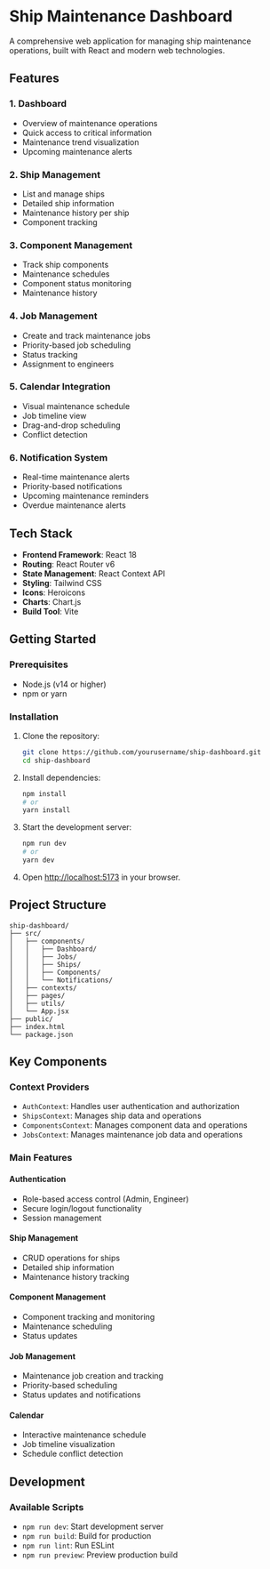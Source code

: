 # Ship Maintenance Dashboard

A comprehensive web application for managing ship maintenance operations, built with React and modern web technologies.

## Features

### 1. Dashboard
- Overview of maintenance operations
- Quick access to critical information
- Maintenance trend visualization
- Upcoming maintenance alerts

### 2. Ship Management
- List and manage ships
- Detailed ship information
- Maintenance history per ship
- Component tracking

### 3. Component Management
- Track ship components
- Maintenance schedules
- Component status monitoring
- Maintenance history

### 4. Job Management
- Create and track maintenance jobs
- Priority-based job scheduling
- Status tracking
- Assignment to engineers

### 5. Calendar Integration
- Visual maintenance schedule
- Job timeline view
- Drag-and-drop scheduling
- Conflict detection

### 6. Notification System
- Real-time maintenance alerts
- Priority-based notifications
- Upcoming maintenance reminders
- Overdue maintenance alerts

## Tech Stack

- **Frontend Framework**: React 18
- **Routing**: React Router v6
- **State Management**: React Context API
- **Styling**: Tailwind CSS
- **Icons**: Heroicons
- **Charts**: Chart.js
- **Build Tool**: Vite

## Getting Started

### Prerequisites

- Node.js (v14 or higher)
- npm or yarn

### Installation

1. Clone the repository:
   ```bash
   git clone https://github.com/yourusername/ship-dashboard.git
   cd ship-dashboard
   ```

2. Install dependencies:
   ```bash
   npm install
   # or
   yarn install
   ```

3. Start the development server:
   ```bash
   npm run dev
   # or
   yarn dev
   ```

4. Open [http://localhost:5173](http://localhost:5173) in your browser.

## Project Structure

```
ship-dashboard/
├── src/
│   ├── components/
│   │   ├── Dashboard/
│   │   ├── Jobs/
│   │   ├── Ships/
│   │   ├── Components/
│   │   └── Notifications/
│   ├── contexts/
│   ├── pages/
│   ├── utils/
│   └── App.jsx
├── public/
├── index.html
└── package.json
```

## Key Components

### Context Providers
- `AuthContext`: Handles user authentication and authorization
- `ShipsContext`: Manages ship data and operations
- `ComponentsContext`: Manages component data and operations
- `JobsContext`: Manages maintenance job data and operations

### Main Features

#### Authentication
- Role-based access control (Admin, Engineer)
- Secure login/logout functionality
- Session management

#### Ship Management
- CRUD operations for ships
- Detailed ship information
- Maintenance history tracking

#### Component Management
- Component tracking and monitoring
- Maintenance scheduling
- Status updates

#### Job Management
- Maintenance job creation and tracking
- Priority-based scheduling
- Status updates and notifications

#### Calendar
- Interactive maintenance schedule
- Job timeline visualization
- Schedule conflict detection

## Development

### Available Scripts

- `npm run dev`: Start development server
- `npm run build`: Build for production
- `npm run lint`: Run ESLint
- `npm run preview`: Preview production build


